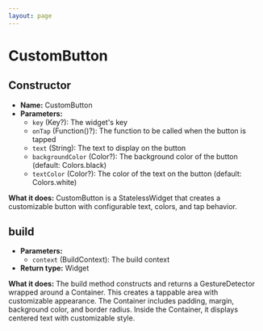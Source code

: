 ```yaml
---
layout: page
---
```


# **CustomButton**

## **Constructor**
- **Name:** CustomButton
- **Parameters:**
  - `key` (Key?): The widget's key
  - `onTap` (Function()?): The function to be called when the button is tapped
  - `text` (String): The text to display on the button
  - `backgroundColor` (Color?): The background color of the button (default: Colors.black)
  - `textColor` (Color?): The color of the text on the button (default: Colors.white)

**What it does:**
CustomButton is a StatelessWidget that creates a customizable button with configurable text, colors, and tap behavior.

## **build**
- **Parameters:**
  - `context` (BuildContext): The build context
- **Return type:** Widget

**What it does:**
The build method constructs and returns a GestureDetector wrapped around a Container. This creates a tappable area with customizable appearance. The Container includes padding, margin, background color, and border radius. Inside the Container, it displays centered text with customizable style.

